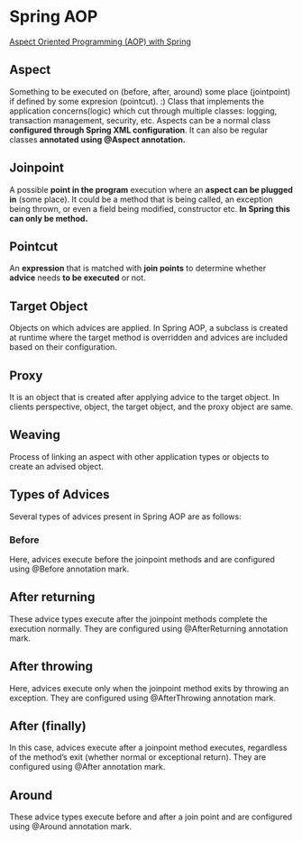 # Spring AOP

[Aspect Oriented Programming (AOP) with Spring](https://docs.spring.io/spring/docs/5.2.5.RELEASE/spring-framework-reference/core.html#aop)

## Aspect 

Something to be executed on (before, after, around) some place (jointpoint) if defined by some expresion (pointcut). :) 
Class that implements the application concerns(logic) which cut through multiple classes: logging, transaction management, security, etc. 
Aspects can be a normal class **configured through Spring XML configuration**. 
It can also be regular classes **annotated using @Aspect annotation.** 

## Joinpoint

A possible **point in the program** execution where an **aspect can be plugged in** (some place). 
It could be a method that is being called, an exception being thrown, or even a field being modified, constructor etc.
**In Spring this can only be method.**

## Pointcut

An **expression** that is matched with **join points** to determine whether **advice** needs **to be executed** or not.

## Target Object

Objects on which advices are applied. In Spring AOP, a subclass is created at runtime where the target method is overridden 
and advices are included based on their configuration.

## Proxy
 
It is an object that is created after applying advice to the target object. 
In clients perspective, object, the target object, and the proxy object are same.
 
 ## Weaving
 
 Process of linking an aspect with other application types or objects to create an advised object.
 
 
## Types of Advices
 Several types of advices present in Spring AOP are as follows:
 
### Before 
Here, advices execute before the joinpoint methods and are configured using @Before annotation mark.

## After returning
These advice types execute after the joinpoint methods complete the execution normally. They are configured using @AfterReturning annotation mark.

## After throwing
Here, advices execute only when the joinpoint method exits by throwing an exception. They are configured using @AfterThrowing annotation mark.

## After (finally)
In this case, advices execute after a joinpoint method executes, regardless of the method’s exit (whether normal or exceptional return). They are configured using @After annotation mark.

## Around
These advice types execute before and after a join point and are configured using @Around annotation mark.

